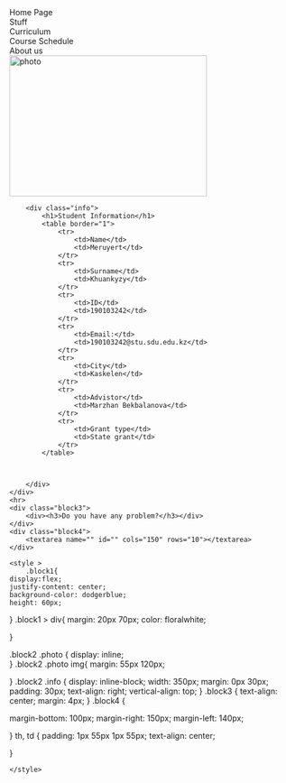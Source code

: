 <!DOCTYPE html>
<html lang="en">
<head>
	<meta charset="UTF-8">
	<meta name="viewport" content="width=device-width, initial-scale=1.0">
	<title>First Task</title>

</head>
<body>
	<div class="block1">
		<div>Home Page</div>
		<div>Stuff</div>
        <div>Curriculum</div>
        <div>Course Schedule</div>
		<div>About us</div>
	</div>
	<div class="block2">
		<div class="photo">
			<img src="1.jpg" alt="photo" style="width: 350px; height: 250px;"
		</div>


		<div class="info">
			<h1>Student Information</h1>
			<table border="1">
				<tr>
					<td>Name</td>
					<td>Meruyert</td>
				</tr>
				<tr>
					<td>Surname</td>
					<td>Khuankyzy</td>
				</tr>
				<tr>
					<td>ID</td>
					<td>190103242</td>
				</tr>
				<tr>
					<td>Email:</td>
					<td>190103242@stu.sdu.edu.kz</td>
				</tr>
				<tr>
					<td>City</td>
					<td>Kaskelen</td>
				</tr>
				<tr>
					<td>Advistor</td>
					<td>Marzhan Bekbalanova</td>
				</tr>
				<tr>
					<td>Grant type</td>
					<td>State grant</td>
				</tr>
			</table>



		</div>
	</div>
	<hr>
	<div class="block3">
		<div><h3>Do you have any problem?</h3></div>
	</div>
	<div class="block4">
		<textarea name="" id="" cols="150" rows="10"></textarea>
	</div>

	<style >
		.block1{
    display:flex;
    justify-content: center;
    background-color: dodgerblue;
    height: 60px;



}
.block1 > div{
    margin: 20px 70px;
    color: floralwhite;

}

.block2 .photo {
    display: inline;   
}
.block2 .photo img{
    margin: 55px 120px;

}
.block2 .info {
    display: inline-block;
    width: 350px;
    margin: 0px 30px;
    padding: 30px;
    text-align: right;
    vertical-align: top;
}
.block3 {
    text-align: center;
    margin: 4px;
}
.block4 {


  margin-bottom: 100px;
  margin-right: 150px;
  margin-left: 140px;


}
th, td {
    padding: 1px 55px 1px 55px;
    text-align: center;

  }

	</style>

</body>
</html> 
